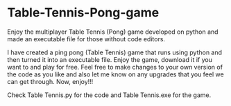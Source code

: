 # Table-Tennis-Pong-game
Enjoy the multiplayer Table Tennis (Pong) game developed on python and made an executable file for those without code editors.

I have created a ping pong (Table Tennis) game that runs using python and then turned it into an executable file. Enjoy the game, download it if you want to and play for free. Feel free to make changes to your own version of the code as you like and also let me know on any upgrades that you feel we can get through. Now, enjoy!!!

Check Table Tennis.py for the code and Table Tennis.exe for the game.
